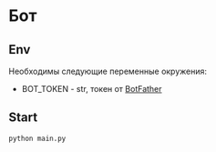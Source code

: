 # Бот

## Env
Необходимы следующие переменные окружения:
- BOT_TOKEN - str, токен от [BotFather](https://t.me/botfather)

## Start
```
python main.py
```
